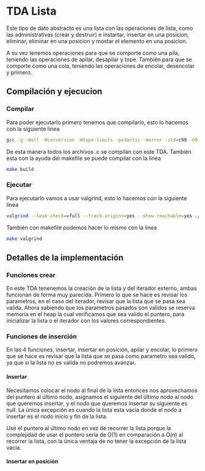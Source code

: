 # TDA Lista

Este tipo de dato abstracto es una lista con las operaciones de lista, como las administrativas (crear y destruir) e instartar, insertar en una posicion, eliminar, eliminar en una posicion y mostar el elemento en una posicion.

A su vez tenemos operaciones para que se comporte como una pila, teniendo las operaciones de apilar, desapilar y tope. También para que se comporte como una cola, teniendo las operaciones de encolar, desencolar y primero.

## Compilación y ejecucion

### Compilar
    
Para poder ejecutarlo primero tenemos que compilarlo, esto lo hacemos con la siguiente linea
``` bash
gcc -g -Wall -Wconversion -Wtype-limits -pedantic -Werror -std=c99 -O0 *.c -o lista_se 
```
De esta manera todos los archivos .c se compilan con este TDA. También esta con la ayuda del makefile se puede compilar con la linea
``` bash
make build
```
    
### Ejecutar

Para ejecutarlo vamos a usar valgrind, esto lo hacemos con la siguiente linea
``` bash
valgrind --leak-check==full --track-origins=yes --show-reachable=yes ./lista_se
```
También con makefile podemos hacer lo mismo con la linea
``` bash
make valgrind
```

## Detalles de la implementación

### Funciones crear

En este TDA tenenemos la creación de la lista y del iterador externo, ambas funcionan de forma muy parecida. Primero lo que se hace es revisar los parametros, en el caso del iterador, revisar que la lista que se pasa sea valida. Ahora sabiendo que los parametros pasados son validos se reserva memoría en el heap la cual verificamos que sea valido el puntero, para inicializar la lista o el iterador con los valores correspondientes.

### Funciones de inserción

En las 4 funciones, insertar, insertar en posición, apilar y encolar, lo primero que se hace es revisar que la lista que se pasa como parametro sea valido, ya que si la lista no es valida no podremos avanzar.

#### Insertar

Necesitamos colocar el nodo al final de la lista entonces nos aprovechamos del puntero al último nodo, asignamos el siguiente del último nodo al nodo que queremos insertar, y el nodo que queremos insertar su siguiente es null. La única excepción es cuando la lista esta vacia donde el nodo a insertar es el nodo inicio y fin de la lista.

Usé el puntero al último nodo en vez de recorrer la lista porque la complejidad de usar el puntero sería de O(1) en comparación a O(n) al recorrer la lista, con la única ventaja de no tener la excepción de la lista vacia.

#### Insertar en posición



